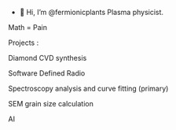 - 👋 Hi, I’m @fermionicplants
Plasma  physicist.

Math = Pain

Projects :

Diamond CVD synthesis

Software Defined Radio

Spectroscopy analysis and curve fitting (primary)

SEM grain size calculation 

AI 

<!---
fermionicplants/fermionicplants is a ✨ special ✨ repository because its `README.md` (this file) appears on your GitHub profile.
You can click the Preview link to take a look at your changes.
--->

